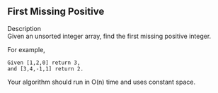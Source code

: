First Missing Positive
---
Description<br/>
Given an unsorted integer array, find the first missing positive integer.

For example,
```
Given [1,2,0] return 3,
and [3,4,-1,1] return 2.
```
Your algorithm should run in O(n) time and uses constant space.